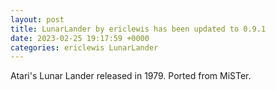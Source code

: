 ```yaml
---
layout: post
title: LunarLander by ericlewis has been updated to 0.9.1
date: 2023-02-25 19:17:59 +0000
categories: ericlewis LunarLander
---
```

Atari's Lunar Lander released in 1979. Ported from MiSTer.
